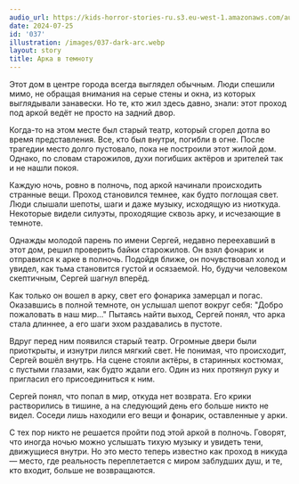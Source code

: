 ```yaml
---
audio_url: https://kids-horror-stories-ru.s3.eu-west-1.amazonaws.com/audio/037-dark-arc.mp3
date: 2024-07-25
id: '037'
illustration: /images/037-dark-arc.webp
layout: story
title: Арка в темноту
---
```


Этот дом в центре города всегда выглядел обычным. Люди спешили мимо, не обращая внимания на серые стены и окна, из которых выглядывали занавески. Но те, кто жил здесь давно, знали: этот проход под аркой ведёт не просто на задний двор.

Когда-то на этом месте был старый театр, который сгорел дотла во время представления. Все, кто был внутри, погибли в огне. После трагедии место долго пустовало, пока не построили этот жилой дом. Однако, по словам старожилов, духи погибших актёров и зрителей так и не нашли покоя.

Каждую ночь, ровно в полночь, под аркой начинали происходить странные вещи. Проход становился темнее, как будто поглощая свет. Люди слышали шепоты, шаги и даже музыку, исходящую из ниоткуда. Некоторые видели силуэты, проходящие сквозь арку, и исчезающие в темноте.

Однажды молодой парень по имени Сергей, недавно переехавший в этот дом, решил проверить байки старожилов. Он взял фонарик и отправился к арке в полночь. Подойдя ближе, он почувствовал холод и увидел, как тьма становится густой и осязаемой. Но, будучи человеком скептичным, Сергей шагнул вперёд.

Как только он вошел в арку, свет его фонарика замерцал и погас. Оказавшись в полной темноте, он услышал шепот вокруг себя: "Добро пожаловать в наш мир..." Пытаясь найти выход, Сергей понял, что арка стала длиннее, а его шаги эхом раздавались в пустоте.

Вдруг перед ним появился старый театр. Огромные двери были приоткрыты, и изнутри лился мягкий свет. Не понимая, что происходит, Сергей вошёл внутрь. На сцене стояли актёры, в старинных костюмах, с пустыми глазами, как будто ждали его. Один из них протянул руку и пригласил его присоединиться к ним.

Сергей понял, что попал в мир, откуда нет возврата. Его крики растворились в тишине, а на следующий день его больше никто не видел. Соседи лишь находили его вещи и фонарик, оставленные у арки.

С тех пор никто не решается пройти под этой аркой в полночь. Говорят, что иногда ночью можно услышать тихую музыку и увидеть тени, движущиеся внутри. Но это место теперь известно как проход в никуда — место, где реальность переплетается с миром заблудших душ, и те, кто входит, больше не возвращаются.